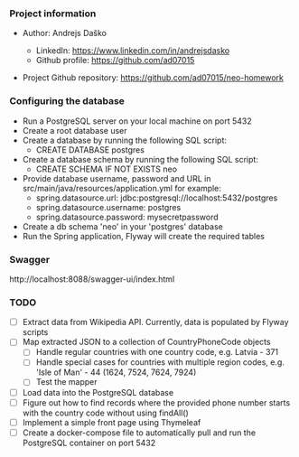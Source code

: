 ### Project information
- Author: Andrejs Daško
  - LinkedIn: https://www.linkedin.com/in/andrejsdasko
  - Github profile: https://github.com/ad07015


- Project Github repository: https://github.com/ad07015/neo-homework

### Configuring the database
- Run a PostgreSQL server on your local machine on port 5432
- Create a root database user
- Create a database by running the following SQL script:
  - CREATE DATABASE postgres
- Create a database schema by running the following SQL script:
  - CREATE SCHEMA IF NOT EXISTS neo
- Provide database username, password and URL in src/main/java/resources/application.yml
for example:
  - spring.datasource.url: jdbc:postgresql://localhost:5432/postgres
  - spring.datasource.username: postgres
  - spring.datasource.password: mysecretpassword
- Create a db schema 'neo' in your 'postgres' database
- Run the Spring application, Flyway will create the required tables

### Swagger
http://localhost:8088/swagger-ui/index.html

### TODO
- [ ] Extract data from Wikipedia API. Currently, data is populated by Flyway scripts
- [ ] Map extracted JSON to a collection of CountryPhoneCode objects
  - [ ] Handle regular countries with one country code, e.g. Latvia - 371
  - [ ] Handle special cases for countries with multiple region codes, 
e.g. 'Isle of Man' - 44 (1624, 7524, 7624, 7924)
  - [ ] Test the mapper
- [ ] Load data into the PostgreSQL database
- [ ] Figure out how to find records where the provided phone number 
starts with the country code without using findAll()
- [ ] Implement a simple front page using Thymeleaf
- [ ] Create a docker-compose file to automatically pull and run the PostgreSQL container
on port 5432